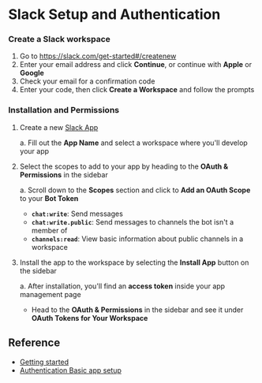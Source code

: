 # Slack Setup and Authentication

### Create a Slack workspace
1. Go to https://slack.com/get-started#/createnew
2. Enter your email address and click **Continue**, or continue with **Apple** or **Google**
3. Check your email for a confirmation code
4. Enter your code, then click **Create a Workspace** and follow the prompts

### Installation and Permissions
1. Create a new [Slack App](https://api.slack.com/apps)

    a. Fill out the **App Name** and select a workspace where you'll develop your app

2. Select the scopes to add to your app by heading to the **OAuth & Permissions** in the sidebar

    a. Scroll down to the **Scopes** section and click to **Add an OAuth Scope** to your **Bot Token**
      * **`chat:write`**: Send messages
      * **`chat:write.public`**: Send messages to channels the bot isn't a member of
      * **`channels:read`**: View basic information about public channels in a workspace

3. Install the app to the workspace by selecting the **Install App** button on the sidebar

    a. After installation, you'll find an **access token** inside your app management page
      * Head to the **OAuth & Permissions** in the sidebar and see it under **OAuth Tokens for Your Workspace**

## Reference
* [Getting started](https://slack.com/help/articles/206845317-Create-a-Slack-workspace)
* [Authentication Basic app setup](https://api.slack.com/authentication/basics)